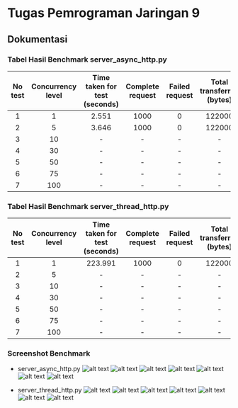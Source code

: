 # Tugas Pemrograman Jaringan 9
## Dokumentasi

### Tabel Hasil Benchmark server_async_http.py

| No test | Concurrency level | Time taken for test (seconds) | Complete request | Failed request | Total transferred (bytes) | Request per second | Time per request (ms) | Transfer rate (Kbytes/sec) |
|:-------:|:-----------------:|:-----------------------------:|:----------------:|:--------------:|:-------------------------:|:------------------:|:---------------------:|:--------------------------:|
|    1    |         1         |             2.551             |       1000       |        0       |           122000          |       391.99       |          2.551        |           46.70            |
|    2    |         5         |             3.646             |       1000       |        0       |           122000          |       274.28       |          3.646        |           32.68            |
|    3    |         10        |               -               |        -         |        -       |             -             |          -         |           -           |              -             |
|    4    |         30        |               -               |        -         |        -       |             -             |          -         |           -           |              -             |
|    5    |         50        |               -               |        -         |        -       |             -             |          -         |           -           |              -             |
|    6    |         75        |               -               |        -         |        -       |             -             |          -         |           -           |              -             |
|    7    |         100       |               -               |        -         |        -       |             -             |          -         |           -           |              -             |


### Tabel Hasil Benchmark server_thread_http.py

| No test | Concurrency level | Time taken for test (seconds) | Complete request | Failed request | Total transferred (bytes) | Request per second | Time per request (ms) | Transfer rate (Kbytes/sec) |
|:-------:|:-----------------:|:-----------------------------:|:----------------:|:--------------:|:-------------------------:|:------------------:|:---------------------:|:--------------------------:|
|    1    |         1         |           223.991             |       1000       |        0       |           122000          |         4.46       |        223.991        |            0.53            |
|    2    |         5         |               -               |        -         |        -       |             -             |          -         |           -           |              -             |
|    3    |         10        |               -               |        -         |        -       |             -             |          -         |           -           |              -             |
|    4    |         30        |               -               |        -         |        -       |             -             |          -         |           -           |              -             |
|    5    |         50        |               -               |        -         |        -       |             -             |          -         |           -           |              -             |
|    6    |         75        |               -               |        -         |        -       |             -             |          -         |           -           |              -             |
|    7    |         100       |               -               |        -         |        -       |             -             |          -         |           -           |              -             |

### Screenshot Benchmark
* server_async_http.py
![alt text](dokumentasi/async_1.png)
![alt text](dokumentasi/async_5.png)
![alt text](dokumentasi/async_10.png)
![alt text](dokumentasi/async_30.png)
![alt text](dokumentasi/async_50.png)
![alt text](dokumentasi/async_75.png)
![alt text](dokumentasi/async_100.png)


* server_thread_http.py
![alt text](dokumentasi/thread_1.png)
![alt text](dokumentasi/thread_5.png)
![alt text](dokumentasi/thread_10.png)
![alt text](dokumentasi/thread_30.png)
![alt text](dokumentasi/thread_50.png)
![alt text](dokumentasi/thread_75.png)
![alt text](dokumentasi/thread_100.png)
